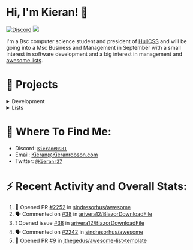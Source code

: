 # Hi, I'm Kieran! 👋  
[![Discord](https://img.shields.io/discord/744586833135927366?label=Discord&logo=DISCORD&style=flat-square)](https://discord.com/invite/Xtemc2xxn8)
<img src="https://komarev.com/ghpvc/?username=KieranRobson"/>

I'm a Bsc computer science student and president of [HullCSS](https://hullcss.org) and will be going into a Msc Business and Management in September with a small interest in software development and a big interest in management and [awesome lists](https://github.com/sindresorhus/awesome).

# 👷 Projects
<details>
<summary>Development</summary>
  
*  [Clarence-Bot](https://github.com/KieranRobson/Clarence-Bot) - A miltipurpose bot for the Innercube Discord server
*  [hullcss-discord-bot](https://github.com/hullcss/hullcss-discord-bot) - A multipurpose bot for the HullCSS Discord server
*  [KieranRobson.com](https://github.com/KieranRobson/KieranRobson.com) - My personal website
</details>
  
<details>
<summary>Lists</summary>
 
#### Created
* [awesome-discord-tools](https://github.com/KieranRobson/awesome-discord-tools) - A curated list of awesome discord tools
* [awesome-home-media](https://github.com/KieranRobson/awesome-home-media) - A curated list of awesome home media tools
* [awesome-rainbow-six](https://github.com/KieranRobson/awesome-rainbow-six) - A curated list of awesome rainbow six tools
* [awesome-sharing](https://github.com/KieranRobson/awesome-sharing) - A curated list of awesome link sharing services

#### Contributed
* [awesome-pokemon](https://github.com/tobiasbueschel/awesome-pokemon) - A curated list of awesome Pokémon & Pokémon Go tools (**Contributed**)
* [StudentResources](https://github.com/FreesideHull/StudentResources) - A list of resources created by and for students (**Contributed**)
</details>



# 👀 Where To Find Me:
- Discord: [`Kieran#0981`](https://discord.com/users/360860744977350657)
- Email: Kieran@Kieranrobson.com
- Twitter: [`@Kieranr27`](https://twitter.com/Kieranr27)

# ⚡ Recent Activity and Overall Stats:
<!--START_SECTION:activity-->
1. 💪 Opened PR [#2252](https://github.com/sindresorhus/awesome/pull/2252) in [sindresorhus/awesome](https://github.com/sindresorhus/awesome)
2. 🗣 Commented on [#38](https://github.com/arivera12/BlazorDownloadFile/issues/38) in [arivera12/BlazorDownloadFile](https://github.com/arivera12/BlazorDownloadFile)
3. ❗️ Opened issue [#38](https://github.com/arivera12/BlazorDownloadFile/issues/38) in [arivera12/BlazorDownloadFile](https://github.com/arivera12/BlazorDownloadFile)
4. 🗣 Commented on [#2242](https://github.com/sindresorhus/awesome/issues/2242) in [sindresorhus/awesome](https://github.com/sindresorhus/awesome)
5. 💪 Opened PR [#9](https://github.com/jthegedus/awesome-list-template/pull/9) in [jthegedus/awesome-list-template](https://github.com/jthegedus/awesome-list-template)
<!--END_SECTION:activity-->


